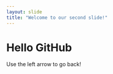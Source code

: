 ```yaml
---
layout: slide
title: "Welcome to our second slide!"
---
```

<h1>Hello GitHub</h1>
Use the left arrow to go back!
